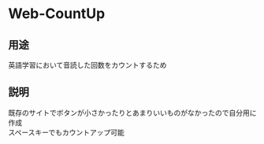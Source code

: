 # Web-CountUp

## 用途
英語学習において音読した回数をカウントするため

## 説明
既存のサイトでボタンが小さかったりとあまりいいものがなかったので自分用に作成  
スペースキーでもカウントアップ可能
